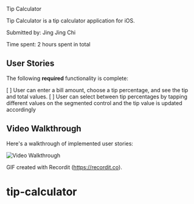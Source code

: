 Tip Calculator

Tip Calculator is a tip calculator application for iOS.

Submitted by: Jing Jing Chi

Time spent: 2 hours spent in total

## User Stories

The following **required** functionality is complete:

[ ] User can enter a bill amount, choose a tip percentage, and see the tip and total values.
[ ] User can select between tip percentages by tapping different values on the segmented control and the tip value is updated accordingly



## Video Walkthrough

Here's a walkthrough of implemented user stories:

<img src='https://recordit.co/F6FHsuAAag.gif' title='Video Walkthrough' width='' alt='Video Walkthrough' />

GIF created with Recordit (https://recordit.co).


# tip-calculator
